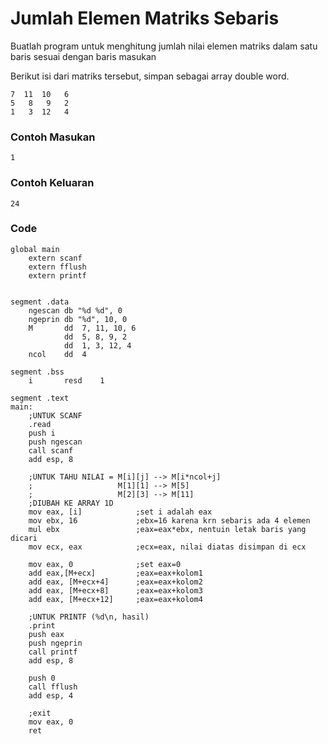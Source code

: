 # Jumlah Elemen Matriks Sebaris

Buatlah program untuk menghitung jumlah nilai elemen matriks dalam satu baris sesuai dengan baris masukan

Berikut isi dari matriks tersebut, simpan sebagai array double word.

```
7  11  10   6
5   8   9   2
1   3  12   4
```

### Contoh Masukan
```
1
```
### Contoh Keluaran
```
24
```

### Code
```
global main
    extern scanf
    extern fflush
    extern printf
 
 
segment .data
    ngescan db "%d %d", 0
    ngeprin db "%d", 10, 0
    M       dd  7, 11, 10, 6
            dd  5, 8, 9, 2
            dd  1, 3, 12, 4
    ncol    dd  4
 
segment .bss
    i       resd    1
 
segment .text
main:
    ;UNTUK SCANF
    .read
    push i
    push ngescan
    call scanf
    add esp, 8
 
    ;UNTUK TAHU NILAI = M[i][j] --> M[i*ncol+j]
    ;                   M[1][1] --> M[5]
    ;                   M[2][3] --> M[11]
    ;DIUBAH KE ARRAY 1D
    mov eax, [i]            ;set i adalah eax
    mov ebx, 16             ;ebx=16 karena krn sebaris ada 4 elemen
    mul ebx                 ;eax=eax*ebx, nentuin letak baris yang dicari
    mov ecx, eax            ;ecx=eax, nilai diatas disimpan di ecx
 
    mov eax, 0              ;set eax=0
    add eax,[M+ecx]         ;eax=eax+kolom1
    add eax, [M+ecx+4]      ;eax=eax+kolom2
    add eax, [M+ecx+8]      ;eax=eax+kolom3
    add eax, [M+ecx+12]     ;eax=eax+kolom4
 
    ;UNTUK PRINTF (%d\n, hasil)
    .print
    push eax
    push ngeprin
    call printf
    add esp, 8
 
    push 0
    call fflush
    add esp, 4
 
    ;exit
    mov eax, 0
    ret
```
